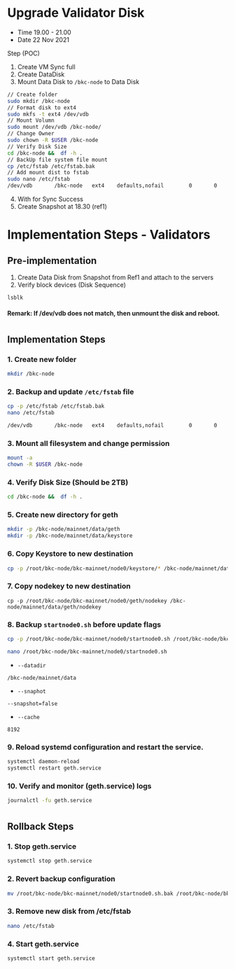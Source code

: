 
# Upgrade Validator Disk

- Time 19.00 - 21.00
- Date 22 Nov 2021

Step (POC)
1. Create VM Sync full
2. Create DataDisk 
3. Mount Data Disk to `/bkc-node` to Data Disk
```bash
// Create folder
sudo mkdir /bkc-node
// Format disk to ext4
sudo mkfs -t ext4 /dev/vdb
// Mount Volumn
sudo mount /dev/vdb /bkc-node/
// Change Owner 
sudo chown -R $USER /bkc-node
// Verify Disk Size
cd /bkc-node &&  df -h .
// BackUp file system file mount
cp /etc/fstab /etc/fstab.bak
// Add mount dist to fstab
sudo nano /etc/fstab
/dev/vdb       /bkc-node   ext4    defaults,nofail        0       0
```
4. With for Sync Success
5. Create Snapshot at 18.30 (ref1)


# Implementation Steps - Validators
## Pre-implementation
1. Create Data Disk from Snapshot from Ref1 and attach to the servers
2. Verify block devices (Disk Sequence)
```
lsblk
```
#### Remark: If /dev/vdb does not match, then unmount the disk and reboot.
#
## Implementation Steps
### 1. Create new folder
```bash
mkdir /bkc-node
```

### 2. Backup and update `/etc/fstab` file
```bash
cp -p /etc/fstab /etc/fstab.bak
nano /etc/fstab

/dev/vdb       /bkc-node   ext4    defaults,nofail        0       0
```

### 3. Mount all filesystem and change permission
```bash
mount -a
chown -R $USER /bkc-node
```


### 4. Verify Disk Size (Should be 2TB)
```bash
cd /bkc-node &&  df -h .
```

### 5. Create new directory for geth
```bash
mkdir -p /bkc-node/mainnet/data/geth
mkdir -p /bkc-node/mainnet/data/keystore
```

### 6. Copy Keystore to new destination
```bash
cp -p /root/bkc-node/bkc-mainnet/node0/keystore/* /bkc-node/mainnet/data/keystore/
```
### 7. Copy nodekey to new destination
```
cp -p /root/bkc-node/bkc-mainnet/node0/geth/nodekey /bkc-node/mainnet/data/geth/nodekey
```

### 8. Backup `startnode0.sh` before update flags
```bash
cp -p /root/bkc-node/bkc-mainnet/node0/startnode0.sh /root/bkc-node/bkc-mainnet/node0/startnode0.sh.bak
```
```bash
nano /root/bkc-node/bkc-mainnet/node0/startnode0.sh
```

- `--datadir`
```
/bkc-node/mainnet/data
```

- `--snaphot`
```
--snapshot=false
```

- `--cache`
```
8192
```

### 9. Reload systemd configuration and restart the service.
```bash
systemctl daemon-reload
systemctl restart geth.service
```
### 10. Verify and monitor (geth.service) logs
```bash
journalctl -fu geth.service
```
#
## Rollback Steps
### 1. Stop geth.service
```bash
systemctl stop geth.service
```
### 2. Revert backup configuration
```bash
mv /root/bkc-node/bkc-mainnet/node0/startnode0.sh.bak /root/bkc-node/bkc-mainnet/node0/startnode0.sh
```
### 3. Remove new disk from /etc/fstab
```bash
nano /etc/fstab
```

### 4. Start geth.service
```bash
systemctl start geth.service
```